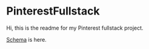 # PinterestFullstack

Hi, this is the readme for my Pinterest fullstack project.

[Schema](https://github.com/ioqren/PinterestFullstack/blob/master/Schema.md) is here.
